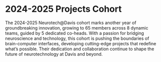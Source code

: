 # 2024-2025 Projects Cohort 

The 2024-2025 Neurotech@Davis cohort marks another year of groundbreaking innovation, growing to 65 members across 8 dynamic teams, guided by 5 dedicated co-heads. With a passion for bridging neuroscience and technology, this cohort is pushing the boundaries of brain-computer interfaces, developing cutting-edge projects that redefine what’s possible. Their dedication and collaboration continue to shape the future of neurotechnology at Davis and beyond.
